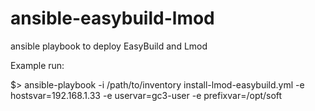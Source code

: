 # ansible-easybuild-lmod
ansible playbook to deploy EasyBuild and Lmod

Example run:

$> ansible-playbook -i /path/to/inventory install-lmod-easybuild.yml -e hostsvar=192.168.1.33 -e uservar=gc3-user -e prefixvar=/opt/soft

